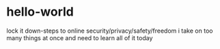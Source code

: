 # hello-world
lock it down-steps to online security/privacy/safety/freedom
i take on too many things at once and need to learn all of it today 
